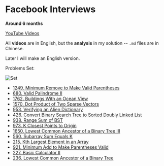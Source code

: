 # Facebook Interviews 

**Around 6 months**

[YouTube Videos](https://www.youtube.com/watch?v=27_NEXqkTgw&list=PLN_D6sQhgsu_ErURuCTV9Z7QKobwr9SvK)

All **videos** are in English, but the **analysis** in my solution -- `.md` files are in Chinese.

Later I will make an English version.

Problems Set:

![Set](https://github.com/Einsgates/FacebookInterviews/blob/master/img/ProblemsSet.png)

- [1249. Minimum Remove to Make Valid Parentheses](https://github.com/Einsgates/FacebookInterviews/blob/master/1249_MinimumRemovetoMakeValidParentheses.md)
- [680. Valid Palindrome II](https://github.com/Einsgates/FacebookInterviews/blob/master/680_ValidPalindromeII.md)
- [1762. Buildings With an Ocean View](https://github.com/Einsgates/FacebookInterviews/blob/master/1762_BuildingsWithanOceanView.md)
- [1570. Dot Product of Two Sparse Vectors](https://github.com/Einsgates/FacebookInterviews/blob/master/1570_DotProductofTwoSparseVectors.md)
- [953. Verifying an Alien Dictionary](https://github.com/Einsgates/FacebookInterviews/blob/master/953_VerifyinganAlienDictionary.md)
- [426. Convert Binary Search Tree to Sorted Doubly Linked List](https://github.com/Einsgates/FacebookInterviews/blob/master/426_ConvertBinarySearchTreetoSortedDoublyLinkedList.md)
- [938. Range Sum of BST ](https://github.com/Einsgates/FacebookInterviews/blob/master/938_RangeSumofBST.md)
- [973. K Closest Points to Origin](https://github.com/Einsgates/FacebookInterviews/blob/master/973_KClosestPointstoOrigin.md)
- [1650. Lowest Common Ancestor of a Binary Tree III](https://github.com/Einsgates/InterviewsPractice/blob/master/1650_LowestCommonAncestorofaBinaryTreeIII.md)
- [560. Subarray Sum Equals K](https://github.com/Einsgates/InterviewsPractice/blob/master/560_SubarraySumEqualsK.md)
- [215. Kth Largest Element in an Array](https://github.com/Einsgates/InterviewsPractice/blob/master/215_KthLargestElementinanArray.md)
- [921. Minimum Add to Make Parentheses Valid](https://github.com/Einsgates/InterviewsPractice/blob/master/921_MinimumAddtoMakeParenthesesValid.md)
- [227. Basic Calculator II](https://github.com/Einsgates/InterviewsPractice/blob/master/227_BasicCalculatorII.md)
- [236. Lowest Common Ancestor of a Binary Tree](https://github.com/Einsgates/InterviewsPractice/blob/master/236_LowestCommonAncestorofaBinaryTree.md)
